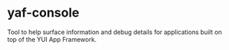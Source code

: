 yaf-console
===========

Tool to help surface information and debug details for applications built on top of the YUI App Framework.
